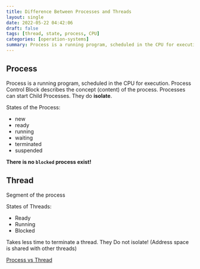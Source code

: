 ```yaml
---
title: Difference Between Processes and Threads
layout: single
date: 2022-05-22 04:42:06
draft: false
tags: [thread, state, process, CPU]
categories: [operation-systems]
summary: Process is a running program, scheduled in the CPU for execution. Process Control Block describes the concept (content) of the process. Processes can start Child Processes. They do **isolate**.
---
```


## Process

Process is a running program, scheduled in the CPU for execution. Process Control Block describes the concept (content) of the process. Processes can start Child Processes. They do **isolate**.

States of the Process:
* new
* ready
* running
* waiting
* terminated
* suspended

**There is no `blocked` process exist!**

## Thread

Segment of the process

States of Threads:
* Ready
* Running
* Blocked

Takes less time to terminate a thread. They Do not isolate! (Address space is shared with other threads)

[Process vs Thread](https://duckduckgo.com/?q=process%20vs%20thread&t=vivaldi)
